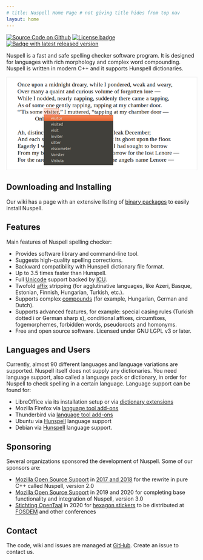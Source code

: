 ```yaml
---
# title: Nuspell Home Page # not giving title hides from top nav
layout: home
---
```


[![Source Code on Github](https://img.shields.io/badge/Source%20Code-Github-black?logo=github)](https://github.com/nuspell/nuspell)
[![License badge](https://img.shields.io/github/license/nuspell/nuspell.svg?color=green)](https://github.com/nuspell/nuspell/blob/master/COPYING)
[![Badge with latest released version](https://img.shields.io/github/release/nuspell/nuspell.svg?label=Latest%20release)](https://github.com/nuspell/nuspell/releases)

Nuspell is a fast and safe spelling checker software program. It is designed
for languages with rich morphology and complex word compounding.
Nuspell is written in modern C++ and it supports Hunspell dictionaries.

![Screenshot](/assets/images/cover-edged.png)

## Downloading and Installing

Our wiki has a page with an extensive listing of
[binary packages](https://github.com/nuspell/nuspell/wiki/Nuspell-packaged-binaries)
to easily install Nuspell.

## Features

Main features of Nuspell spelling checker:

  - Provides software library and command-line tool.
  - Suggests high-quality spelling corrections.
  - Backward compatibility with Hunspell dictionary file format.
  - Up to 3.5 times faster than Hunspell.
  - Full [Unicode] support backed by [ICU].
  - Twofold [affix][affix-wikipedia] stripping (for agglutinative
    languages, like Azeri, Basque, Estonian, Finnish, Hungarian,
    Turkish, etc.).
  - Supports complex [compounds][compound-wikipedia] (for example,
    Hungarian, German and Dutch).
  - Supports advanced features, for example: special casing rules
    (Turkish dotted i or German sharp s), conditional affixes,
    circumfixes, fogemorphemes, forbidden words, pseudoroots and
    homonyms.
  - Free and open source software. Licensed under GNU LGPL v3 or later.

[Unicode]: https://en.wikipedia.org/wiki/Unicode
[ICU]: http://site.icu-project.org/
[affix-wikipedia]: https://en.wikipedia.org/wiki/Affix
[compound-wikipedia]: https://en.wikipedia.org/wiki/Compound_%28linguistics%29

## Languages and Users

Currently, almost 90 different languages and language variations are
supported. Nuspell itself does not supply any dictionaries. You need
language support, also called a language pack or dictionary, in order
for Nuspell to check spelling in a certain language. Language support
can be found for:

  - LibreOffice via its installation setup or via
    [dictionary extensions](https://extensions.libreoffice.org/?Tags%5B%5D=50)
  - Mozilla Firefox via
    [language tool add-ons](https://addons.mozilla.org/firefox/language-tools/)
  - Thunderbird via
    [language tool add-ons](https://addons.mozilla.org/thunderbird/language-tools/)
  - Ubuntu via
    [Hunspell](https://packages.ubuntu.com/focal/hunspell-dictionary)
    language support
  - Debian via
    [Hunspell](https://packages.debian.org/stable/virtual/hunspell-dictionary)
    language support.

## Sponsoring

Several organizations sponsored the development of Nuspell. Some of our
sponsors are:

  - [Mozilla Open Source Support](https://www.mozilla.org/moss/) in
    [2017 and 2018](https://blog.mozilla.org/blog/2017/04/10/mozilla-awards-365000-to-open-source-projects-as-part-of-moss/)
    for the rewrite in pure C++ called Nuspell, version 2.0
  - [Mozilla Open Source Support](https://www.mozilla.org/moss/) in 2019
    and 2020 for completing base functionality and integration of
    Nuspell, version 3.0
  - [Stichting OpenTaal](https://www.opentaal.org/) in 2020 for [hexagon
    stickers](/assets/images/sticker-hexagon-trans-443x512.png) to be
    distributed at [FOSDEM](https://fosdem.org/2020/stands/) and other
    conferences

## Contact

The code, wiki and issues are managed at
[GitHub](https://github.com/nuspell/nuspell). Create an issue to contact us.
